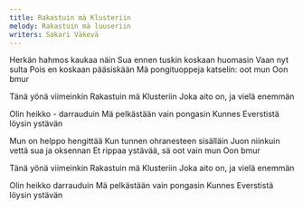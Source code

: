 ```yaml
---
title: Rakastuin mä Klusteriin
melody: Rakastuin mä luuseriin
writers: Sakari Väkevä
---
```


Herkän hahmos kaukaa näin
Sua ennen tuskin koskaan huomasin
Vaan nyt sulta
Pois en koskaan pääsiskään
Mä pongituoppeja katselin: oot mun
Oon bmur

Tänä yönä viimeinkin
Rakastuin mä Klusteriin
Joka aito on, ja vielä enemmän

Olin heikko - darrauduin
Mä pelkästään vain pongasin
Kunnes Everstistä löysin ystävän

Mun on helppo hengittää
Kun tunnen ohranesteen sisälläin
Juon niinkuin
vettä sua ja oksennan
Et rippaa ystävää, sä oot vain mun
Oon bmur

Tänä yönä viimeinkin
Rakastuin mä Klusteriin
Joka aito on, ja vielä enemmän

Olin heikko darrauduin
Mä pelkästään vain pongasin
Kunnes Everstistä löysin ystävän
